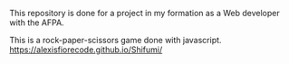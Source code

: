 This repository is done  for a project in my formation 
as a Web developer with the AFPA.

This is a rock-paper-scissors game done with javascript.
https://alexisfiorecode.github.io/Shifumi/

